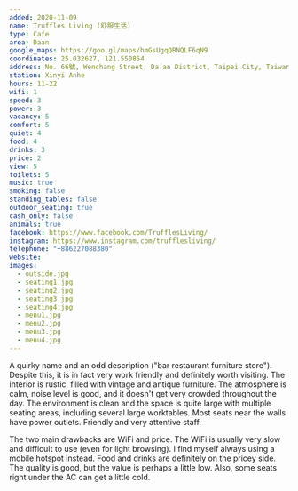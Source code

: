 ```yaml
---
added: 2020-11-09
name: Truffles Living (舒服生活)
type: Cafe
area: Daan
google_maps: https://goo.gl/maps/hmGsUgqQBNQLF6qN9
coordinates: 25.032627, 121.550854
address: No. 66號, Wenchang Street, Da’an District, Taipei City, Taiwan 106
station: Xinyi Anhe
hours: 11-22
wifi: 1
speed: 3
power: 3
vacancy: 5
comfort: 5
quiet: 4
food: 4
drinks: 3
price: 2
view: 5
toilets: 5
music: true
smoking: false
standing_tables: false
outdoor_seating: true
cash_only: false
animals: true
facebook: https://www.facebook.com/TrufflesLiving/
instagram: https://www.instagram.com/trufflesliving/
telephone: "+886227088380"
website: 
images:
  - outside.jpg
  - seating1.jpg
  - seating2.jpg
  - seating3.jpg
  - seating4.jpg
  - menu1.jpg
  - menu2.jpg
  - menu3.jpg
  - menu4.jpg
---
```


A quirky name and an odd description ("bar restaurant furniture store"). Despite this, it is in fact very work friendly and definitely worth visiting. The interior is rustic, filled with vintage and antique furniture. The atmosphere is calm, noise level is good, and it doesn't get very crowded throughout the day. The environment is clean and the space is quite large with multiple seating areas, including several large worktables. Most seats near the walls have power outlets. Friendly and very attentive staff. 

The two main drawbacks are WiFi and price. The WiFi is usually very slow and difficult to use (even for light browsing). I find myself always using a mobile hotspot instead. Food and drinks are definitely on the pricey side. The quality is good, but the value is perhaps a little low. Also, some seats right under the AC can get a little cold.
